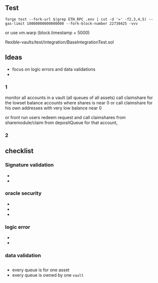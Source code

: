 ## Test 
```
forge test --fork-url $(grep ETH_RPC .env | cut -d '=' -f2,3,4,5) --gas-limit 10000000000000000 --fork-block-number 22730425 -vvv

```
or use vm.warp (block.timestamp + 5000)

flexible-vaults/test/integration/BaseIntegrationTest.sol

## Ideas
- focus on logic errors and data validations
- 
### 1
 
 monitor all accounts in a vault (all queues of all assets)
 call claimshare for the lowset balance accounts where shares is near 0
 or call claimshare for his own addresses with very low balance near 0 

 or front run users redeem request and call claimshares from sharemodule/claim from depositQueue for that account,
### 2 


## checklist
### Signature validation
- 
- 
### oracle security 
- 
- 
- 
### logic error
- 
-
### data validation
## 
- every queue is for one asset
- every queue is owned by one `vault`
